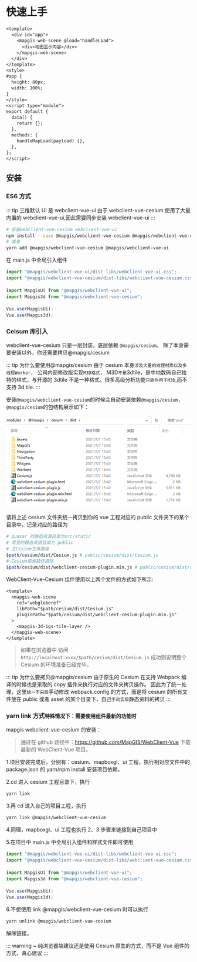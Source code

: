 # 快速上手

```vue
<template>
  <div id="app">
    <mapgis-web-scene @load="handleLoad">
      <div>地图显示内容</div>
    </mapgis-web-scene>
  </div>
</template>
<style>
#app {
  height: 80px;
  width: 100%;
}
</style>
<script type="module">
export default {
  data() {
    return {};
  },
  methods: {
    handleMapLoad(payload) {},
  },
};
</script>
```

## 安装

### ES6 方式

::: tip 三维默认 UI 是 webclient-vue-ui
由于 webclient-vue-cesium 使用了大量内置的 webclient-vue-ui,因此需要同步安装 webclient-vue-ui
:::

```bash
# 安装webclient-vue-cesium webclient-vue-ui
npm install --save @mapgis/webclient-vue-cesium @mapgis/webclient-vue-ui
# 或者
yarn add @mapgis/webclient-vue-cesium @mapgis/webclient-vue-ui
```

在 main.js 中全局引入组件

```js
import "@mapgis/webclient-vue-ui/dist-libs/webclient-vue-ui.css";
import "@mapgis/webclient-vue-cesium/dist-libs/webclient-vue-cesium.css";

import MapgisUi from "@mapgis/webclient-vue-ui";
import Mapgis3d from "@mapgis/webclient-vue-cesium";

Vue.use(MapgisUi);
Vue.use(Mapgis3d);
```

### Ceisum 库引入

webclient-vue-cesium 只是一层封装，底层依赖 `@mapgis/cesium`。 除了本身需要安装以外，你还需要拷贝@mapgis/cesium

::: tip 为什么要使用@mapgis/cesium
由于 cesium 本身`涉及大量的纹理材质以及多线程Worker`， 公司内部修改版实现`M3D格式`， M3D`不是`3dtile，是中地数码自己独特的格式，与开源的 3dtile 不是一种格式。很多高级分析功能`只能作用于M3D`,而不支持 3d tile.
:::

安装`@mapgis/webclient-vue-cesium`的时候会自动安装依赖`@mapgis/cesium`，`@mapgis/cesium`的包结构展示如下：

![代码结构](./cesium_dist.png)

请将上述 cesium 文件夹统一拷贝到你的 vue 工程对应的 public 文件夹下的某个目录中，记录对应的路径为

```sh
# quasar 的静态资源目录为src/static
# 常见的静态资源目录为 public
# 主Cesium主体路径
$path/cesium/dist/Cesium.js # public/cesium/dist/Cesium.js
# Cesium拓展插件路径
$path/cesium/dist/webclient-cesium-plugin.min.js # public/cesium/dist/webclient-cesium-plugin.min.js
```

WebClient-Vue-Cesium 组件使用以上两个文件的方式如下所示:

```vue
<template>
  <mapgis-web-scene
    ref="webgloberef"
    libPath="$path/cesium/dist/Cesium.js"
    pluginPath="$path/cesium/dist/webclient-cesium-plugin.min.js"
  >
    <mapgis-3d-igs-tile-layer />
  </mapgis-web-scene>
</template>
```

> 如果在浏览器中 访问 `http://localhost:xxxx/$path/cesium/dist/Cesium.js` 成功则说明整个 Cesium 的环境准备已经完毕。

::: tip 为什么要拷贝@mapgis/cesium
由于原生的 Cesium 在支持 Webpack 编译的时候也是采取的 copy 插件来执行对应的文件夹拷贝操作。 因此为了统一处理，这里`统一不采取`手动修改 webpack.config 的方式，而是将 cesium 的所有文件放在 public 或者 asset 的某个目录下，自己`手动实现`静态资料的拷贝
:::

### yarn link 方式`特殊情况下：需要使用组件最新的功能时`

mapgis webclient-vue-cesium 的安装：

> 通过在 github 路径中：https://github.com/MapGIS/WebClient-Vue 下载最新的 WebClient-Vue 项目。

1.项目安装完成后，分别有：cesium、mapboxgl、ui 工程，执行相对应文件中的 package.json 的 yarn/npm install 安装项目依赖。

2.cd 进入 cesium 工程目录下，执行

```bash
yarn link
```

3.再 cd 进入自己的项目工程，执行

```bash
yarn link @mapgis/webclient-vue-cesium
```

4.同理，mapboxgl、ui 工程也执行 2、3 步骤来链接到自己项目中

5.在项目中 main.js 中全局引入组件和样式文件即可使用

```js
import "@mapgis/webclient-vue-ui/dist-libs/webclient-vue-ui.css";
import "@mapgis/webclient-vue-cesium/dist-libs/webclient-vue-cesium.css";

import MapgisUi from "@mapgis/webclient-vue-ui";
import Mapgis3d from "@mapgis/webclient-vue-cesium";

Vue.use(MapgisUi);
Vue.use(Mapgis3d);
```

6.不想使用 link @mapgis/webclient-vue-cesium 时可以执行

```bash
yarn unlink @mapgis/webclient-vue-cesium
```

解除链接。

::: warning
~ 纯浏览器端建议还是使用 Cesium 原生的方式，而不是 Vue 组件的方式，真心建议
:::
